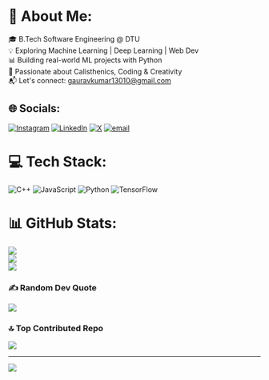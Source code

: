 # 💫 About Me:
🎓 B.Tech Software Engineering @ DTU  <br>💡 Exploring Machine Learning | Deep Learning | Web Dev  <br>📊 Building real-world ML projects with Python  <br>🚀 Passionate about Calisthenics, Coding & Creativity  <br>📬 Let's connect: gauravkumar13010@gmail.com<br>


## 🌐 Socials:
[![Instagram](https://img.shields.io/badge/Instagram-%23E4405F.svg?logo=Instagram&logoColor=white)](https://instagram.com/gauravvx_.13) [![LinkedIn](https://img.shields.io/badge/LinkedIn-%230077B5.svg?logo=linkedin&logoColor=white)](https://linkedin.com/in/https://www.linkedin.com/in/gaurav-kumar-developer?utm_source=share&utm_campaign=share_via&utm_content=profile&utm_medium=android_app) [![X](https://img.shields.io/badge/X-black.svg?logo=X&logoColor=white)](https://x.com/https://x.com/GauravKumar2364?t=VCU98x0Uw6ejWQ6cZI0x2w&s=08) [![email](https://img.shields.io/badge/Email-D14836?logo=gmail&logoColor=white)](mailto:gauravkumar13010@gmail.com) 

# 💻 Tech Stack:
![C++](https://img.shields.io/badge/c++-%2300599C.svg?style=for-the-badge&logo=c%2B%2B&logoColor=white) ![JavaScript](https://img.shields.io/badge/javascript-%23323330.svg?style=for-the-badge&logo=javascript&logoColor=%23F7DF1E) ![Python](https://img.shields.io/badge/python-3670A0?style=for-the-badge&logo=python&logoColor=ffdd54) ![TensorFlow](https://img.shields.io/badge/TensorFlow-%23FF6F00.svg?style=for-the-badge&logo=TensorFlow&logoColor=white)
# 📊 GitHub Stats:
![](https://github-readme-stats.vercel.app/api?username=gauravkumar1364&theme=dark&hide_border=false&include_all_commits=false&count_private=false)<br/>
![](https://nirzak-streak-stats.vercel.app/?user=gauravkumar1364&theme=dark&hide_border=false)<br/>
![](https://github-readme-stats.vercel.app/api/top-langs/?username=gauravkumar1364&theme=dark&hide_border=false&include_all_commits=false&count_private=false&layout=compact)

### ✍️ Random Dev Quote
![](https://quotes-github-readme.vercel.app/api?type=horizontal&theme=radical)

### 🔝 Top Contributed Repo
![](https://github-contributor-stats.vercel.app/api?username=gauravkumar1364&limit=5&theme=dark&combine_all_yearly_contributions=true)

---
[![](https://visitcount.itsvg.in/api?id=gauravkumar1364&icon=0&color=0)](https://visitcount.itsvg.in)

<!-- Proudly created with GPRM ( https://gprm.itsvg.in ) -->
